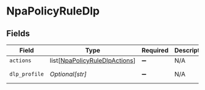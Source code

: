 # NpaPolicyRuleDlp


## Fields

| Field                                                                           | Type                                                                            | Required                                                                        | Description                                                                     | Example                                                                         |
| ------------------------------------------------------------------------------- | ------------------------------------------------------------------------------- | ------------------------------------------------------------------------------- | ------------------------------------------------------------------------------- | ------------------------------------------------------------------------------- |
| `actions`                                                                       | list[[NpaPolicyRuleDlpActions](../../models/shared/npapolicyruledlpactions.md)] | :heavy_minus_sign:                                                              | N/A                                                                             | allow                                                                           |
| `dlp_profile`                                                                   | *Optional[str]*                                                                 | :heavy_minus_sign:                                                              | N/A                                                                             | Payment Card                                                                    |